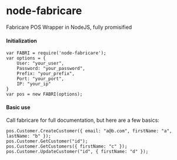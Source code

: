 # node-fabricare
Fabricare POS Wrapper in NodeJS, fully promisified

#### Initialization

```
var FABRI = require('node-fabricare');
var options = {
    User: "your_user",
    Password: "your_password",
    Prefix: "your_prefix",
    Port: "your_port",
    IP: "your_ip"
}
var pos = new FABRI(options);
```


#### Basic use

Call fabricare for full documentation, but here are a few basics:

```
pos.Customer.CreateCustomer({ email: "a@b.com", firstName: "a", lastName: "b" });
pos.Customer.GetCustomer("id");
pos.Customer.GetCustomers({ firstName: "c" });
pos.Customer.UpdateCustomer("id", { firstName: "d" });
```
